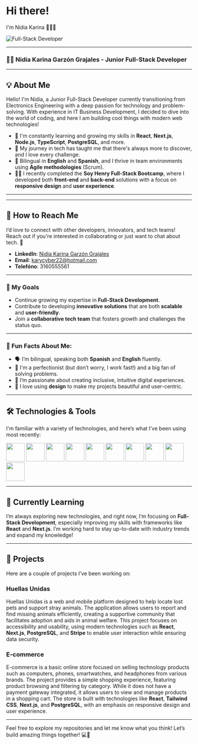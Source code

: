 # Hi there! 

I'm Nidia Karina 👩‍💻✨

![Full-Stack Developer](https://imgur.com/UxcRlBg)
 

---

### 👩‍💻 Nidia Karina Garzón Grajales - Junior Full-Stack Developer

---

## 💡 About Me

Hello! I'm Nidia, a Junior Full-Stack Developer currently transitioning from Electronics Engineering with a deep passion for technology and problem-solving. With experience in IT Business Development, I decided to dive into the world of coding, and here I am building cool things with modern web technologies!

- 🌱 I'm constantly learning and growing my skills in **React**, **Next.js**, **Node.js**, **TypeScript**, **PostgreSQL**, and more. 
- 🔧 My journey in tech has taught me that there's always more to discover, and I love every challenge.
- 💬 Bilingual in **English** and **Spanish**, and I thrive in team environments using **Agile methodologies** (Scrum).
- 👩‍🏫 I recently completed the **Soy Henry Full-Stack Bootcamp**, where I developed both **front-end** and **back-end** solutions with a focus on **responsive design** and **user experience**.

---

---

## 💬 How to Reach Me

I’d love to connect with other developers, innovators, and tech teams! Reach out if you're interested in collaborating or just want to chat about tech. 🚀

- **LinkedIn**: [Nidia Karina Garzón Grajales](https://www.linkedin.com/in/nidiag22/)
- **Email**: [karycyber22@hotmail.com](mailto:karycyber22@hotmail.com)
- **Telefóno**:  3160555561

  

- --

### 🎯 My Goals

- Continue growing my expertise in **Full-Stack Development**.
- Contribute to developing **innovative solutions** that are both **scalable** and **user-friendly**.
- Join a **collaborative tech team** that fosters growth and challenges the status quo.

---

### 🚀 Fun Facts About Me:
- 🗣 I’m bilingual, speaking both **Spanish** and **English** fluently.
- 🧐 I'm a perfectionist (but don’t worry, I work fast!) and a big fan of solving problems.
- 🌈 I’m passionate about creating inclusive, intuitive digital experiences.
- 🎨 I love using **design** to make my projects beautiful and user-centric.

---

## 🛠️ Technologies & Tools

I'm familiar with a variety of technologies, and here’s what I’ve been using most recently:

<img src="https://img.shields.io/badge/-React-61DAFB?style=flat-square&logo=react&logoColor=white" width="50" height="50">
<img src="https://img.shields.io/badge/-Next.js-000000?style=flat-square&logo=next.js&logoColor=white" width="50" height="50">
<img src="https://img.shields.io/badge/-TypeScript-3178C6?style=flat-square&logo=typescript&logoColor=white" width="50" height="50">
<img src="https://img.shields.io/badge/-Node.js-339933?style=flat-square&logo=node.js&logoColor=white" width="50" height="50">
<img src="https://img.shields.io/badge/-TailwindCSS-06B6D4?style=flat-square&logo=tailwind-css&logoColor=white" width="50" height="50">
<img src="https://img.shields.io/badge/-PostgreSQL-4169E1?style=flat-square&logo=postgresql&logoColor=white" width="50" height="50">
<img src="https://img.shields.io/badge/-GitHub-181717?style=flat-square&logo=github&logoColor=white" width="50" height="50">
<img src="https://img.shields.io/badge/-Git-F05032?style=flat-square&logo=git&logoColor=white" width="50" height="50">
<img src="https://img.shields.io/badge/-Jira-0052CC?style=flat-square&logo=jira&logoColor=white" width="50" height="50">
<img src="https://img.shields.io/badge/-Scrum-1E4D2B?style=flat-square&logo=scrum&logoColor=white" width="50" height="50">


---

## 🌱 Currently Learning
I’m always exploring new technologies, and right now, I’m focusing on **Full-Stack Development**, especially improving my skills with frameworks like **React** and **Next.js**. I’m working hard to stay up-to-date with industry trends and expand my knowledge!

---

## 🚀 Projects

Here are a couple of projects I’ve been working on:

### Huellas Unidas
Huellas Unidas is a web and mobile platform designed to help locate lost pets and support stray animals. The application allows users to report and find missing animals efficiently, creating a supportive community that facilitates adoption and aids in animal welfare. This project focuses on accessibility and usability, using modern technologies such as **React**, **Next.js**, **PostgreSQL**, and **Stripe** to enable user interaction while ensuring data security.

### E-commerce
E-commerce is a basic online store focused on selling technology products such as computers, phones, smartwatches, and headphones from various brands. The project provides a simple shopping experience, featuring product browsing and filtering by category. While it does not have a payment gateway integrated, it allows users to view and manage products in a shopping cart. The store is built with technologies like **React**, **Tailwind CSS**, **Next.js**, and **PostgreSQL**, with an emphasis on responsive design and user experience.

---

Feel free to explore my repositories and let me know what you think! Let’s build amazing things together! 💻🌟

